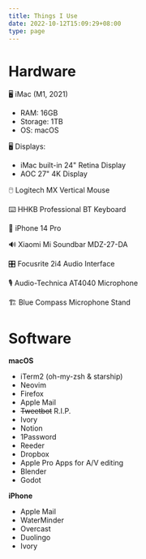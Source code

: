 ```yaml
---
title: Things I Use
date: 2022-10-12T15:09:29+08:00
type: page
---
```


# Hardware

🖥️ iMac (M1, 2021)

- RAM: 16GB
- Storage: 1TB
- OS: macOS

🖥️ Displays:

- iMac built-in 24" Retina Display
- AOC 27" 4K Display

🖱️ Logitech MX Vertical Mouse

⌨️ HHKB Professional BT Keyboard

📱 iPhone 14 Pro

🔊 Xiaomi Mi Soundbar MDZ-27-DA

🎛 Focusrite 2i4 Audio Interface

🎙️ Audio-Technica AT4040 Microphone

🏗️ Blue Compass Microphone Stand

# Software

**macOS**

- iTerm2 (oh-my-zsh & starship)
- Neovim
- Firefox
- Apple Mail
- ~~Tweetbot~~ R.I.P.
- Ivory
- Notion
- 1Password
- Reeder
- Dropbox
- Apple Pro Apps for A/V editing
- Blender
- Godot

**iPhone**

- Apple Mail
- WaterMinder
- Overcast
- Duolingo
- Ivory

